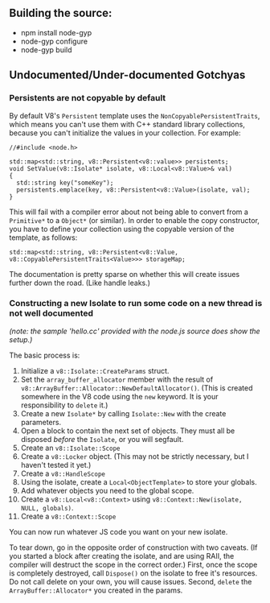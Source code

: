 ## Building the source:

- npm install node-gyp
- node-gyp configure
- node-gyp build

## Undocumented/Under-documented Gotchyas

### Persistents are not copyable by default

By default V8's `Persistent` template uses the `NonCopyablePersistentTraits`, which means you can't use them with C++ standard library collections, because you can't initialize the values in your collection. For example:

```
//#include <node.h>

std::map<std::string, v8::Persistent<v8::value>> persistents;
void SetValue(v8::Isolate* isolate, v8::Local<v8::Value>& val)
{
  std::string key("someKey");
  persistents.emplace(key, v8::Persistent<v8::Value>(isolate, val);
}
```

This will fail with a compiler error about not being able to convert from a `Primitive*` to a `Object*` (or similar). In order to enable the copy constructor, you have to define your collection using the copyable version of the template, as follows:

```
std::map<std::string, v8::Persistent<v8::Value, v8::CopyablePersistentTraits<Value>>> storageMap;
```

The documentation is pretty sparse on whether this will create issues further down the road. (Like handle leaks.)

### Constructing a new Isolate to run some code on a new thread is not well documented

_(note: the sample 'hello.cc' provided with the node.js source does show the setup.)_

The basic process is:
1. Initialize a `v8::Isolate::CreateParams` struct.
2. Set the `array_buffer_allocator` member with the result of `v8::ArrayBuffer::Allocator::NewDefaultAllocator()`. (This is created somewhere in the V8 code using the `new` keyword. It is your responsibility to `delete` it.)
3. Create a new `Isolate*` by calling `Isolate::New` with the create parameters.
4. Open a block to contain the next set of objects. They must all be disposed _before_ the `Isolate`, or you will segfault.
5. Create an `v8::Isolate::Scope`
6. Create a `v8::Locker` object. (This may not be strictly necessary, but I haven't tested it yet.)
7. Create a `v8::HandleScope`
8. Using the isolate, create a `Local<ObjectTemplate>` to store your globals.
9. Add whatever objects you need to the global scope.
10. Create a `v8::Local<v8::Context>` using `v8::Context::New(isolate, NULL, globals)`.
11. Create a `v8::Context::Scope`

You can now run whatever JS code you want on your new isolate.

To tear down, go in the opposite order of construction with two caveats. (If you started a block after creating the isolate, and are using RAII, the compiler will destruct the scope in the correct order.) First, once the scope is completely destroyed, call `Dispose()` on the isolate to free it's resources. Do not call delete on your own, you will cause issues.  Second, `delete` the `ArrayBuffer::Allocator*` you created in the params.
